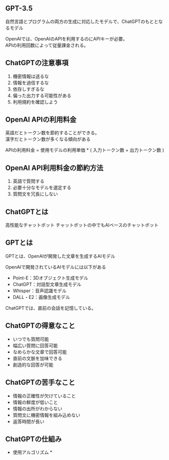 ## GPT-3.5
自然言語とプログラムの両方の生成に対応したモデルで、ChatGPTのもととなるモデル  

OpenAIでは、OpenAIのAPIを利用するのにAPIキーが必要。  
APIの利用回数によって従量課金される。  

## ChatGPTの注意事項
1. 機密情報は送るな
2. 情報を過信するな
3. 依存しすぎるな
4. 偏った出力する可能性がある
5. 利用規約を確認しよう


## OpenAI APIの利用料金
英語だとトークン数を節約することができる。  
漢字だとトークン数が多くなる傾向がある  

APIの利用料金 = 使用モデルの利用単価 * ( 入力トークン数 + 出力トークン数 )  

## OpenAI API利用料金の節約方法

1. 英語で質問する
2. 必要十分なモデルを選定する
3. 質問文を冗長にしない

## ChatGPTとは
高性能なチャットボット
チャットボットの中でもAIベースのチャットボット  

## GPTとは
GPTとは、OpenAIが開発した文章を生成するAIモデル  

OpenAIで開発されているAIモデルには以下がある
* Point-E：3Dオブジェクト生成モデル
* ChatGPT：対話型文章生成モデル
* Whisper：音声認識モデル
* DALL・E2：画像生成モデル

ChatGPTでは、直前の会話を記憶している。

## ChatGPTの得意なこと
* いつでも質問可能
* 幅広い質問に回答可能
* なめらかな文章で回答可能
* 直前の文脈を加味できる
* 創造的な回答が可能

## ChatGPTの苦手なこと
* 情報の正確性が欠けていること
* 情報の鮮度が低いこと
* 情報の出所がわからない
* 質問文に機密情報を組み込めない
* 返答時間が長い

## ChatGPTの仕組み
* 使用アルゴリズム
  * 
